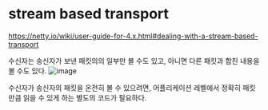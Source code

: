 
# stream based transport

https://netty.io/wiki/user-guide-for-4.x.html#dealing-with-a-stream-based-transport

수신자는 송신자가 보낸 패킷의의 일부만 볼 수도 있고, 아니면 다른 패킷과 합친 내용을 볼 수도 있다.
![image](https://user-images.githubusercontent.com/31182783/187108454-0ac28690-0690-4697-b6f2-5a9eebfb3cbb.png)



수신자가 송신자의 패킷을 온전히 볼 수 있으려면, 어플리케이션 레벨에서 정확히 패킷만큼 읽을 수 있게 하는 별도의 코드가 필요하다.
